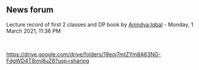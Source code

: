 <h2>News forum</h2><a href="https://moodle.cse.buet.ac.bd/user/view.php?id=10&course=564"></a>
Lecture record of first 2 classes and DP book
by <a href="https://moodle.cse.buet.ac.bd/user/view.php?id=10&course=564">Anindya Iqbal</a> - Monday, 1 March 2021, 11:36 PM


 

https://drive.google.com/drive/folders/19eoj7mtZYm8A63NG-FdgWD4T8imi8uZ6?usp=sharing<br />







